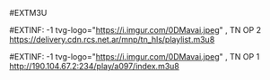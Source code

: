 #EXTM3U

#EXTINF: -1 tvg-logo="https://i.imgur.com/0DMavai.jpeg" , TN OP 2
https://delivery.cdn.rcs.net.ar/mnp/tn_hls/playlist.m3u8

#EXTINF: -1 tvg-logo="https://i.imgur.com/0DMavai.jpeg" , TN OP 1
http://190.104.67.2:234/play/a097/index.m3u8
